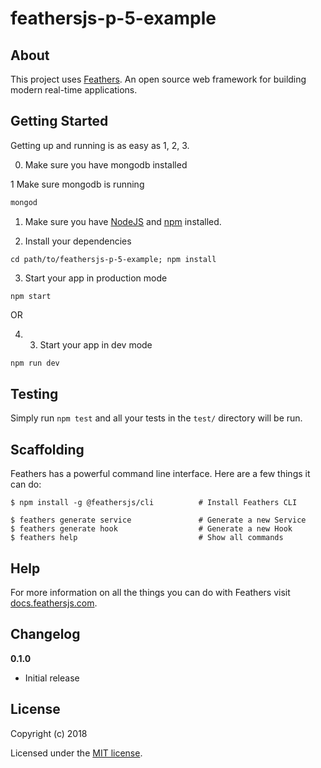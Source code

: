 # feathersjs-p-5-example

> 

## About

This project uses [Feathers](http://feathersjs.com). An open source web framework for building modern real-time applications.

## Getting Started

Getting up and running is as easy as 1, 2, 3.

0. Make sure you have mongodb installed

1 Make sure mongodb is running

```sh
mongod
```

1. Make sure you have [NodeJS](https://nodejs.org/) and [npm](https://www.npmjs.com/) installed.

2. Install your dependencies

```
cd path/to/feathersjs-p-5-example; npm install
```

3. Start your app in production mode

```
npm start
```

OR

4. 3. Start your app in dev mode 

```js
npm run dev
```

## Testing

Simply run `npm test` and all your tests in the `test/` directory will be run.

## Scaffolding

Feathers has a powerful command line interface. Here are a few things it can do:

```
$ npm install -g @feathersjs/cli          # Install Feathers CLI

$ feathers generate service               # Generate a new Service
$ feathers generate hook                  # Generate a new Hook
$ feathers help                           # Show all commands
```

## Help

For more information on all the things you can do with Feathers visit [docs.feathersjs.com](http://docs.feathersjs.com).

## Changelog

__0.1.0__

- Initial release

## License

Copyright (c) 2018

Licensed under the [MIT license](LICENSE).
